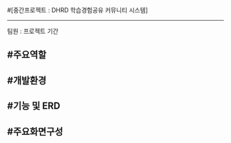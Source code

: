 #[중간프로젝트 : DHRD 학습경험공유 커뮤니티 시스템]
- - -
팀원 : 
프로젝트 기간

#주요역할
---
#개발환경
---
#기능 및 ERD
---
#주요화면구성
---
